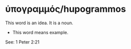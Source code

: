 # ὑπογραμμός/hupogrammos
This word is an idea. It is a noun.
* This word means example.

See: 1 Peter 2:21
